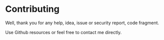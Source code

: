 Contributing
===

Well, thank you for any help, idea, issue or security report, code fragment.

Use Github resources or feel free to contact me directly.

